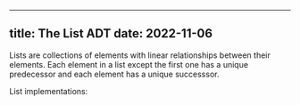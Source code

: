 ---
title: The List ADT
date: 2022-11-06
----

Lists are collections of elements with linear relationships 
between their elements. Each element in a list except the first
one has a unique predecessor and each element has a unique
successsor. 

List implementations: 
